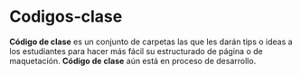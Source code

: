 # Codigos-clase

**Código de clase** es un conjunto de carpetas las que les darán tips o ideas a los estudiantes para hacer más fácil su estructurado de página o de maquetación. **Código de clase** aún está en proceso de desarrollo. 